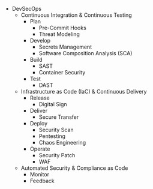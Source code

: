 * DevSecOps
  * Continuous Integration & Continuous Testing
    * Plan
      * Pre-Commit Hooks
      * Threat Modeling
    * Develop
      * Secrets Management
      * Software Composition Analysis (SCA)
    * Build
      * SAST
      * Container Security
    * Test
      * DAST
  * Infrastructure as Code (IaC) & Continuous Delivery
    * Release
        * Digital Sign
    * Deliver
        * Secure Transfer
    * Deploy
      * Security Scan
      * Pentesting
      * Chaos Engineering
    * Operate
      * Security Patch
      * WAF
  * Automated Security & Compliance as Code
    * Monitor
    * Feedback
